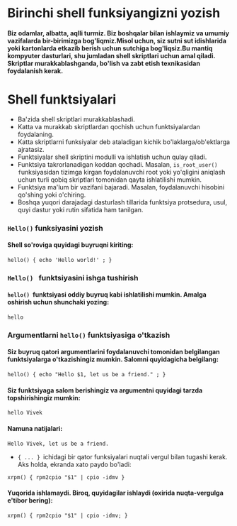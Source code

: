 # Birinchi shell funksiyangizni yozish


#### Biz odamlar, albatta, aqlli turmiz. Biz boshqalar bilan ishlaymiz va umumiy vazifalarda bir-birimizga bog'liqmiz.Misol uchun, siz sutni sut idishlarida yoki kartonlarda etkazib berish uchun sutchiga bog'liqsiz.Bu mantiq kompyuter dasturlari, shu jumladan shell skriptlari uchun amal qiladi. Skriptlar murakkablashganda, bo'lish va zabt etish texnikasidan foydalanish kerak.


# Shell funktsiyalari

- Ba'zida shell skriptlari murakkablashadi.
- Katta va murakkab skriptlardan qochish uchun funktsiyalardan foydalaning.
- Katta skriptlarni funksiyalar deb ataladigan kichik bo'laklarga/ob'ektlarga ajratasiz.
- Funktsiyalar shell skriptini modulli va ishlatish uchun qulay qiladi.
- Funktsiya takrorlanadigan koddan qochadi. Masalan, ```is_root_user() f```unksiyasidan tizimga kirgan foydalanuvchi root yoki yo'qligini aniqlash uchun turli qobiq skriptlari tomonidan qayta ishlatilishi mumkin.
- Funktsiya ma'lum bir vazifani bajaradi. Masalan, foydalanuvchi hisobini qo'shing yoki o'chiring.
- Boshqa yuqori darajadagi dasturlash tillarida funktsiya protsedura, usul, quyi dastur yoki rutin sifatida ham tanilgan.


### ```Hello()``` funksiyasini yozish

#### Shell so'roviga quyidagi buyruqni kiriting:

```
hello() { echo 'Hello world!' ; }
```

### ```Hello() ``` funktsiyasini ishga tushirish

#### ```hello() ```funktsiyasi oddiy buyruq kabi ishlatilishi mumkin. Amalga oshirish uchun shunchaki yozing:

```
hello
```

### Argumentlarni ```hello()``` funktsiyasiga o'tkazish

#### Siz buyruq qatori argumentlarini foydalanuvchi tomonidan belgilangan funktsiyalarga o'tkazishingiz mumkin. Salomni quyidagicha belgilang:

```
hello() { echo "Hello $1, let us be a friend." ; }
```

#### Siz funktsiyaga salom berishingiz va argumentni quyidagi tarzda topshirishingiz mumkin:

```
hello Vivek
```

#### Namuna natijalari:

```
Hello Vivek, let us be a friend.
```

- ```{ ... } ```ichidagi bir qator funksiyalari nuqtali vergul bilan tugashi kerak. Aks holda, ekranda xato paydo bo'ladi:

```
xrpm() { rpm2cpio "$1" | cpio -idmv }
```

#### Yuqorida ishlamaydi. Biroq, quyidagilar ishlaydi (oxirida nuqta-vergulga e'tibor bering):


```
xrpm() { rpm2cpio "$1" | cpio -idmv; }
```